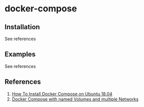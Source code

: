 # docker-compose

## Installation

See references

## Examples

See references

## References

1. [How To Install Docker Compose on Ubuntu 18.04](https://www.digitalocean.com/community/tutorials/how-to-install-docker-compose-on-ubuntu-18-04)
2. [Docker Compose with named Volumes and multiple Networks](https://sandro-keil.de/blog/docker-compose-with-named-volumes-and-multiple-networks/)

